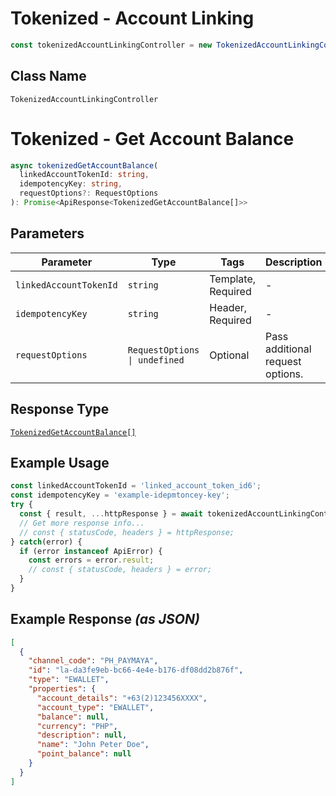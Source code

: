 # Tokenized - Account Linking

```ts
const tokenizedAccountLinkingController = new TokenizedAccountLinkingController(client);
```

## Class Name

`TokenizedAccountLinkingController`


# Tokenized - Get Account Balance

```ts
async tokenizedGetAccountBalance(
  linkedAccountTokenId: string,
  idempotencyKey: string,
  requestOptions?: RequestOptions
): Promise<ApiResponse<TokenizedGetAccountBalance[]>>
```

## Parameters

| Parameter | Type | Tags | Description |
|  --- | --- | --- | --- |
| `linkedAccountTokenId` | `string` | Template, Required | - |
| `idempotencyKey` | `string` | Header, Required | - |
| `requestOptions` | `RequestOptions \| undefined` | Optional | Pass additional request options. |

## Response Type

[`TokenizedGetAccountBalance[]`](/doc/models/tokenized-get-account-balance.md)

## Example Usage

```ts
const linkedAccountTokenId = 'linked_account_token_id6';
const idempotencyKey = 'example-idepmtoncey-key';
try {
  const { result, ...httpResponse } = await tokenizedAccountLinkingController.tokenizedGetAccountBalance(linkedAccountTokenId, idempotencyKey);
  // Get more response info...
  // const { statusCode, headers } = httpResponse;
} catch(error) {
  if (error instanceof ApiError) {
    const errors = error.result;
    // const { statusCode, headers } = error;
  }
}
```

## Example Response *(as JSON)*

```json
[
  {
    "channel_code": "PH_PAYMAYA",
    "id": "la-da3fe9eb-bc66-4e4e-b176-df08dd2b876f",
    "type": "EWALLET",
    "properties": {
      "account_details": "+63(2)123456XXXX",
      "account_type": "EWALLET",
      "balance": null,
      "currency": "PHP",
      "description": null,
      "name": "John Peter Doe",
      "point_balance": null
    }
  }
]
```


